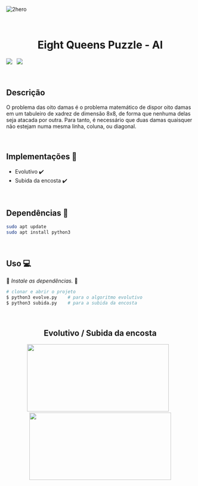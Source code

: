 ![2hero](https://user-images.githubusercontent.com/72557256/205533572-8fb031f6-8fb6-415e-8e4a-6bd165d701e9.gif)


<br>
<h1 align="center">Eight Queens Puzzle - AI</h1>

<img src="http://img.shields.io/static/v1?label=STATUS&message=FINALIZADO&color=green&style=for-the-badge"/> &nbsp;&nbsp;<img src="https://img.shields.io/badge/License-MIT-red.svg?style=for-the-badge" />


<br>

## Descrição

<p>O problema das oito damas é o problema matemático de dispor oito damas em um tabuleiro de xadrez de dimensão 8x8, de forma que nenhuma delas seja atacada por outra. Para tanto, é necessário que duas damas quaisquer não estejam numa mesma linha, coluna, ou diagonal.</p>
<br>

## Implementações :snake:
* Evolutivo :heavy_check_mark:
* Subida da encosta :heavy_check_mark:

<br>

## Dependências :stop_sign:
```sh
sudo apt update
sudo apt install python3
```

<br>

## Uso :computer:
:cop: _Instale as dependências._ :cop:
```sh
# clonar e abrir o projeto
$ python3 evolve.py    # para o algoritmo evolutivo
$ python3 subida.py    # para a subida da encosta
```

<br>

<div align="center">
  <h2>Evolutivo   /   Subida da encosta</h1><img width="380px" height="180px" src="https://user-images.githubusercontent.com/72557256/205530426-f1a5dfea-8739-4e11-a33a-2ece32147b74.jpeg" />
  &nbsp;&nbsp;<img width="380px" height="180px" src="https://user-images.githubusercontent.com/72557256/205534110-cb595307-e8c7-4cbf-b1e5-af60022c2e20.jpeg" />
</div>
